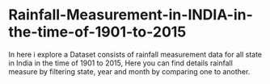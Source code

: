 # Rainfall-Measurement-in-INDIA-in-the-time-of-1901-to-2015
In here i explore a Dataset consists of rainfall measurement data for all state in India in the time of 1901 to 2015, Here you can find details rainfall measure by filtering state, year and month by comparing one to another.
